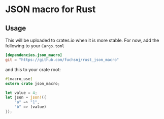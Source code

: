 JSON macro for Rust
====

## Usage

This will be uploaded to crates.io when it is more stable.
For now, add the following to your `Cargo.toml`

```toml
[dependencies.json_macro]
git = "https://github.com/fuchsnj/rust_json_macro"
```

and this to your crate root:

```rust
#[macro_use]
extern crate json_macro;
```

```rust
let value = 4;
let json = json!({
	"a" => "1",
	"b" => (value)
});
```
